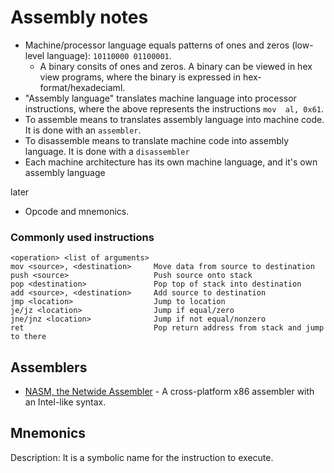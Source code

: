 # Assembly notes

- Machine/processor language equals patterns of ones and zeros (low-level language): `10110000 01100001`.
  - A binary consits of ones and zeros. A binary can be viewed in hex view programs, where the binary is expressed in hex-format/hexadeciaml.
- "Assembly language" translates machine language into processor instructions, where the above represents the instructions `mov  al, 0x61`. 
- To assemble means to translates assembly language into machine code. It is done with an `assembler`.
- To disassemble means to translate machine code into assembly language. It is done with a `disassembler`
- Each machine architecture has its own machine language, and it's own assembly language

later
- Opcode and mnemonics.

### Commonly used instructions
````
<operation> <list of arguments>
mov <source>, <destination>     Move data from source to destination
push <source>                   Push source onto stack
pop <destination>               Pop top of stack into destination
add <source>, <destination>     Add source to destination
jmp <location>                  Jump to location
je/jz <location>                Jump if equal/zero
jne/jnz <location>              Jump if not equal/nonzero
ret                             Pop return address from stack and jump to there
````

## Assemblers
- [NASM, the Netwide Assembler](https://github.com/netwide-assembler/nasm) - A cross-platform x86 assembler with an Intel-like syntax.

## Mnemonics
Description: It is a symbolic name for the instruction to execute.


